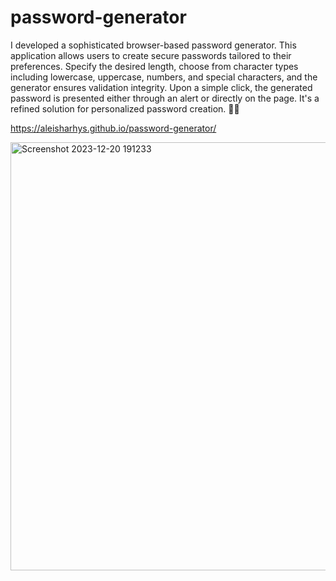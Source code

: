 # password-generator

 I developed a sophisticated browser-based password generator. This application allows users to create secure passwords tailored to their preferences. Specify the desired length, choose from character types including lowercase, uppercase, numbers, and special characters, and the generator ensures validation integrity. Upon a simple click, the generated password is presented either through an alert or directly on the page. It's a refined solution for personalized password creation. 🔐✨

 https://aleisharhys.github.io/password-generator/

 
<img width="685" alt="Screenshot 2023-12-20 191233" src="https://github.com/aleisharhys/password-generator/assets/147520136/992250bc-0a3f-4395-8291-8119274ee5e6">
